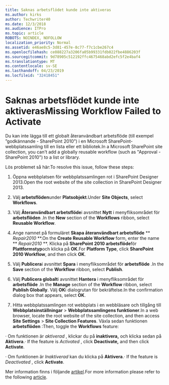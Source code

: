 ```yaml
---
title: Saknas arbetsflödet kunde inte aktiveras
ms.author: kirks
author: Techwriter40
ms.date: 12/3/2018
ms.audience: ITPro
ms.topic: article
ROBOTS: NOINDEX, NOFOLLOW
localization_priority: Normal
ms.assetid: e46ae8c5-3d81-457e-8c77-f7c1cbe267c4
ms.openlocfilehash: ce088227a3206fa05b99331fdb022fbe4886203f
ms.sourcegitcommit: 9d78905c512192ffc4675468abd2efc5f2e4baf4
ms.translationtype: MT
ms.contentlocale: sv-SE
ms.lasthandoff: 04/23/2019
ms.locfileid: "32418451"
---
```

# <a name="missing-workflow-failed-to-activate"></a><span data-ttu-id="6c89f-102">Saknas arbetsflödet kunde inte aktiveras</span><span class="sxs-lookup"><span data-stu-id="6c89f-102">Missing Workflow Failed to Activate</span></span>

<span data-ttu-id="6c89f-103">Du kan inte lägga till ett globalt återanvändbart arbetsflöde (till exempel ”godkännande - SharePoint 2010”) i en Microsoft SharePoint-webbplatssamling till en lista eller ett bibliotek.</span><span class="sxs-lookup"><span data-stu-id="6c89f-103">In a Microsoft SharePoint site collection, you can't add a globally reusable workflow (such as "Approval - SharePoint 2010") to a list or library.</span></span>
  
<span data-ttu-id="6c89f-104">Lös problemet så här:</span><span class="sxs-lookup"><span data-stu-id="6c89f-104">To resolve this issue, follow these steps:</span></span> 
  
1. <span data-ttu-id="6c89f-105">Öppna webbplatsen för webbplatssamlingen rot i SharePoint Designer 2013.</span><span class="sxs-lookup"><span data-stu-id="6c89f-105">Open the root website of the site collection in SharePoint Designer 2013.</span></span>
  
2. <span data-ttu-id="6c89f-106">Välj **arbetsflöden**under **Platsobjekt**.</span><span class="sxs-lookup"><span data-stu-id="6c89f-106">Under **Site Objects**, select **Workflows**.</span></span> 
  
3. <span data-ttu-id="6c89f-107">Välj **Återanvändbart arbetsflöde**i avsnittet **Nytt** i menyfliksområdet för **arbetsflöden** .</span><span class="sxs-lookup"><span data-stu-id="6c89f-107">In the **New** section of the **Workflows** ribbon, select **Reusable Workflow**.</span></span> 
  
4. <span data-ttu-id="6c89f-108">Ange namnet på formuläret **Skapa återanvändbart arbetsflöde** \*\* *Repair2010* \*\*.</span><span class="sxs-lookup"><span data-stu-id="6c89f-108">On the **Create Reusable Workflow** form, enter the name \*\* *Repair2010* \*\*.</span></span> <span data-ttu-id="6c89f-109">Klicka på **SharePoint 2010 arbetsflöde**för **Plattformstyp**och klicka på **OK**.</span><span class="sxs-lookup"><span data-stu-id="6c89f-109">For **Platform Type**, click **SharePoint 2010 Workflow**, and then click **OK**.</span></span> 
  
1. <span data-ttu-id="6c89f-110">Välj **Publicera**i avsnittet **Spara** i menyfliksområdet för **arbetsflöde** .</span><span class="sxs-lookup"><span data-stu-id="6c89f-110">In the **Save** section of the **Workflow** ribbon, select **Publish**.</span></span> 
  
2. <span data-ttu-id="6c89f-111">Välj **Publicera globalt**i avsnittet **Hantera** i menyfliksområdet för **arbetsflöde** .</span><span class="sxs-lookup"><span data-stu-id="6c89f-111">In the **Manage** section of the **Workflow** ribbon, select **Publish Globally**.</span></span> <span data-ttu-id="6c89f-112">Välj **OK**i dialogrutan för bekräftelse.</span><span class="sxs-lookup"><span data-stu-id="6c89f-112">In the confirmation dialog box that appears, select **OK**.</span></span> 
  
3. <span data-ttu-id="6c89f-113">Hitta webbplatssamlingen rot webbplats i en webbläsare och tillgång till **Webbplatsinställningar** \> **Webbplatssamlingens funktioner**.</span><span class="sxs-lookup"><span data-stu-id="6c89f-113">In a web browser, locate the root website of the site collection, and then access **Site Settings** \> **Site Collection Features**.</span></span> <span data-ttu-id="6c89f-114">Växla sedan funktionen **arbetsflöden** :</span><span class="sxs-lookup"><span data-stu-id="6c89f-114">Then, toggle the **Workflows** feature:</span></span> 
  
<span data-ttu-id="6c89f-115">· Om funktionen är *aktiverad* , klickar du på **inaktivera,** och klicka sedan på **Aktivera**.</span><span class="sxs-lookup"><span data-stu-id="6c89f-115">· If the feature is  *Activated*  , click **Deactivate,** and then click **Activate**.</span></span> 
  
<span data-ttu-id="6c89f-116">· Om funktionen är *Inaktiverad* kan du klicka på **Aktivera**.</span><span class="sxs-lookup"><span data-stu-id="6c89f-116">· If the feature is  *Deactivated*  , click **Activate**.</span></span> 
  
<span data-ttu-id="6c89f-117">Mer information finns i följande [artikel](https://go.microsoft.com/fwlink/?linkid=2047770&amp;clcid=0x409).</span><span class="sxs-lookup"><span data-stu-id="6c89f-117">For more information please refer to the following [article](https://go.microsoft.com/fwlink/?linkid=2047770&amp;clcid=0x409).</span></span>
  

